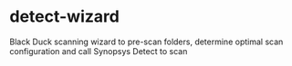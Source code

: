 # detect-wizard
Black Duck scanning wizard to pre-scan folders, determine optimal scan configuration and call Synopsys Detect to scan
